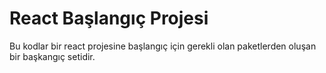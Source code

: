 # React Başlangıç Projesi

Bu kodlar bir react projesine başlangıç için gerekli olan paketlerden oluşan bir başkangıç setidir.